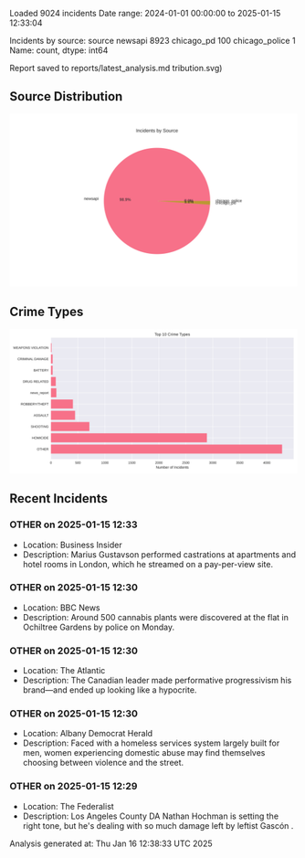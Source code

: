 
Loaded 9024 incidents
Date range: 2024-01-01 00:00:00 to 2025-01-15 12:33:04

Incidents by source:
source
newsapi           8923
chicago_pd         100
chicago_police       1
Name: count, dtype: int64

Report saved to reports/latest_analysis.md
tribution.svg)

## Source Distribution
![Source Distribution](images/source_distribution.svg)

## Crime Types
![Crime Types](images/crime_types.svg)

## Recent Incidents

### OTHER on 2025-01-15 12:33
- Location: Business Insider
- Description: Marius Gustavson performed castrations at apartments and hotel rooms in London, which he streamed on a pay-per-view site.


### OTHER on 2025-01-15 12:30
- Location: BBC News
- Description: Around 500 cannabis plants were discovered at the flat in Ochiltree Gardens by police on Monday.


### OTHER on 2025-01-15 12:30
- Location: The Atlantic
- Description: The Canadian leader made performative progressivism his brand—and ended up looking like a hypocrite.


### OTHER on 2025-01-15 12:30
- Location: Albany Democrat Herald
- Description: Faced with a homeless services system largely built for men, women experiencing domestic abuse may find themselves choosing between violence and the street.


### OTHER on 2025-01-15 12:29
- Location: The Federalist
- Description: Los Angeles County DA Nathan Hochman is setting the right tone, but he's dealing with so much damage left by leftist Gascón .

Analysis generated at: Thu Jan 16 12:38:33 UTC 2025
